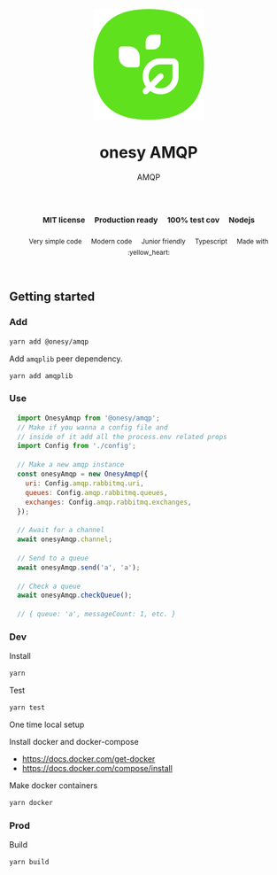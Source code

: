 
</br>
</br>

<p align='center'>
  <a target='_blank' rel='noopener noreferrer' href='#'>
    <img src='utils/images/logo.svg' alt='onesy logo' />
  </a>
</p>

<h1 align='center'>onesy AMQP</h1>

<p align='center'>
  AMQP
</p>

<br />

<h3 align='center'>
  <sub>MIT license&nbsp;&nbsp;&nbsp;&nbsp;</sub>
  <sub>Production ready&nbsp;&nbsp;&nbsp;&nbsp;</sub>
  <sub>100% test cov&nbsp;&nbsp;&nbsp;&nbsp;</sub>
  <sub>Nodejs</sub>
</h3>

<p align='center'>
    <sub>Very simple code&nbsp;&nbsp;&nbsp;&nbsp;</sub>
    <sub>Modern code&nbsp;&nbsp;&nbsp;&nbsp;</sub>
    <sub>Junior friendly&nbsp;&nbsp;&nbsp;&nbsp;</sub>
    <sub>Typescript&nbsp;&nbsp;&nbsp;&nbsp;</sub>
    <sub>Made with :yellow_heart:</sub>
</p>

<br />

## Getting started

### Add

```sh
yarn add @onesy/amqp
```

Add `amqplib` peer dependency.

```sh
yarn add amqplib
```

### Use

```javascript
  import OnesyAmqp from '@onesy/amqp';
  // Make if you wanna a config file and
  // inside of it add all the process.env related props
  import Config from './config';

  // Make a new amqp instance
  const onesyAmqp = new OnesyAmqp({
    uri: Config.amqp.rabbitmq.uri,
    queues: Config.amqp.rabbitmq.queues,
    exchanges: Config.amqp.rabbitmq.exchanges,
  });

  // Await for a channel
  await onesyAmqp.channel;

  // Send to a queue
  await onesyAmqp.send('a', 'a');

  // Check a queue
  await onesyAmqp.checkQueue();

  // { queue: 'a', messageCount: 1, etc. }
```

### Dev


Install

```sh
yarn
```

Test

```sh
yarn test
```

One time local setup

Install docker and docker-compose

  - https://docs.docker.com/get-docker
  - https://docs.docker.com/compose/install

Make docker containers

```sh
yarn docker
```

### Prod

Build

```sh
yarn build
```
